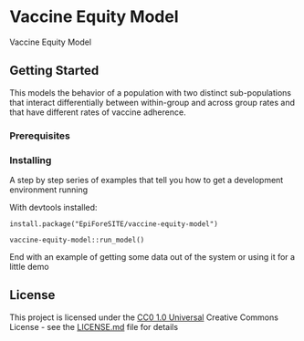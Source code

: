 # Vaccine Equity Model

Vaccine Equity Model

## Getting Started

This models the behavior of a population with two distinct sub-populations
that interact differentially between within-group and across group rates
and that have different rates of vaccine adherence.

### Prerequisites


### Installing

A step by step series of examples that tell you how to get a development
environment running

With devtools installed:

    install.package("EpiForeSITE/vaccine-equity-model")

    vaccine-equity-model::run_model()

End with an example of getting some data out of the system or using it
for a little demo

## License

This project is licensed under the [CC0 1.0 Universal](LICENSE.md)
Creative Commons License - see the [LICENSE.md](LICENSE.md) file for
details

